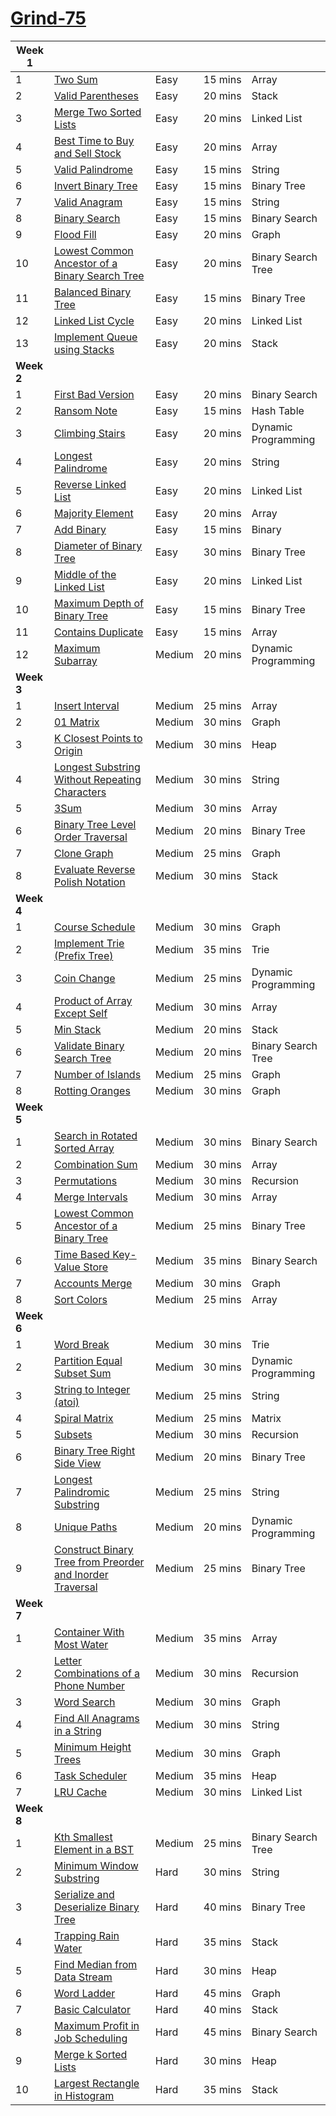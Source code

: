# [Grind-75](https://www.techinterviewhandbook.org/grind75#)

| Week 1 |  |  |  |  |
|---|---------|------------|------|-------|
|1 | [Two Sum](https://leetcode.com/problems/two-sum) | Easy | 15 mins | Array |
|2 | [Valid Parentheses](https://leetcode.com/problems/valid-parentheses) | Easy | 20 mins | Stack |
|3 | [Merge Two Sorted Lists](https://leetcode.com/problems/merge-two-sorted-lists) | Easy | 20 mins | Linked List
|4 | [Best Time to Buy and Sell Stock](https://leetcode.com/problems/best-time-to-buy-and-sell-stock) | Easy | 20 mins | Array
|5 | [Valid Palindrome](https://leetcode.com/problems/valid-palindrome) | Easy | 15 mins | String
|6 | [Invert Binary Tree](https://leetcode.com/problems/invert-binary-tree) | Easy | 15 mins | Binary Tree
|7 | [Valid Anagram](https://leetcode.com/problems/valid-anagram) | Easy | 15 mins | String
|8 | [Binary Search](https://leetcode.com/problems/binary-search) | Easy | 15 mins | Binary Search
|9 | [Flood Fill](https://leetcode.com/problems/flood-fill) | Easy | 20 mins | Graph
|10 | [Lowest Common Ancestor of a Binary Search Tree](https://leetcode.com/problems/lowest-common-ancestor-of-a-binary-search-tree) | Easy | 20 mins | Binary Search Tree
|11 | [Balanced Binary Tree](https://leetcode.com/problems/balanced-binary-tree) | Easy | 15 mins | Binary Tree
|12 | [Linked List Cycle](https://leetcode.com/problems/linked-list-cycle) | Easy | 20 mins | Linked List
|13 | [Implement Queue using Stacks](https://leetcode.com/problems/implement-queue-using-stacks) | Easy | 20 mins | Stack
| **Week 2** |  |  |  |  |
|1 | [First Bad Version](https://leetcode.com/problems/first-bad-version) | Easy | 20 mins | Binary Search
|2 | [Ransom Note](https://leetcode.com/problems/ransom-note) | Easy | 15 mins | Hash Table
|3 | [Climbing Stairs](https://leetcode.com/problems/climbing-stairs) | Easy | 20 mins | Dynamic Programming
|4 | [Longest Palindrome](https://leetcode.com/problems/longest-palindrome) | Easy | 20 mins | String
|5 | [Reverse Linked List](https://leetcode.com/problems/reverse-linked-list) | Easy | 20 mins | Linked List
|6 | [Majority Element](https://leetcode.com/problems/majority-element) | Easy | 20 mins | Array
|7 | [Add Binary](https://leetcode.com/problems/add-binary) | Easy | 15 mins | Binary
|8 | [Diameter of Binary Tree](https://leetcode.com/problems/diameter-of-binary-tree) | Easy | 30 mins | Binary Tree
|9 | [Middle of the Linked List](https://leetcode.com/problems/middle-of-the-linked-list) | Easy | 20 mins | Linked List
|10 | [Maximum Depth of Binary Tree](https://leetcode.com/problems/maximum-depth-of-binary-tree) | Easy | 15 mins | Binary Tree
|11 | [Contains Duplicate](https://leetcode.com/problems/contains-duplicate) | Easy | 15 mins | Array
|12 | [Maximum Subarray](https://leetcode.com/problems/maximum-subarray) | Medium | 20 mins | Dynamic Programming
| **Week 3** |  |  |  |  |
|1 | [Insert Interval](https://leetcode.com/problems/insert-interval) | Medium | 25 mins | Array
|2 | [01 Matrix](https://leetcode.com/problems/01-matrix) | Medium | 30 mins | Graph
|3 | [K Closest Points to Origin](https://leetcode.com/problems/k-closest-points-to-origin) | Medium | 30 mins | Heap
|4 | [Longest Substring Without Repeating Characters](https://leetcode.com/problems/longest-substring-without-repeating-characters) | Medium | 30 mins | String
|5 | [3Sum](https://leetcode.com/problems/3sum) | Medium | 30 mins | Array
|6 | [Binary Tree Level Order Traversal](https://leetcode.com/problems/binary-tree-level-order-traversal) | Medium | 20 mins | Binary Tree
|7 | [Clone Graph](https://leetcode.com/problems/clone-graph) | Medium | 25 mins | Graph
|8 | [Evaluate Reverse Polish Notation](https://leetcode.com/problems/evaluate-reverse-polish-notation) | Medium | 30 mins | Stack
| **Week 4** |  |  |  |  |
|1 | [Course Schedule](https://leetcode.com/problems/course-schedule) | Medium | 30 mins | Graph
|2 | [Implement Trie (Prefix Tree)](https://leetcode.com/problems/implement-trie-prefix-tree) | Medium | 35 mins | Trie
|3 | [Coin Change](https://leetcode.com/problems/coin-change) | Medium | 25 mins | Dynamic Programming
|4 | [Product of Array Except Self](https://leetcode.com/problems/product-of-array-except-self) | Medium | 30 mins | Array
|5 | [Min Stack](https://leetcode.com/problems/min-stack) | Medium | 20 mins | Stack
|6 | [Validate Binary Search Tree](https://leetcode.com/problems/validate-binary-search-tree) | Medium | 20 mins | Binary Search Tree
|7 | [Number of Islands](https://leetcode.com/problems/number-of-islands) | Medium | 25 mins | Graph
|8 | [Rotting Oranges](https://leetcode.com/problems/rotting-oranges) | Medium | 30 mins | Graph
| **Week 5** |  |  |  |  |
|1 | [Search in Rotated Sorted Array](https://leetcode.com/problems/search-in-rotated-sorted-array) | Medium | 30 mins | Binary Search
|2 | [Combination Sum](https://leetcode.com/problems/combination-sum) | Medium | 30 mins | Array
|3 | [Permutations](https://leetcode.com/problems/permutations) | Medium | 30 mins | Recursion
|4 | [Merge Intervals](https://leetcode.com/problems/merge-intervals) | Medium | 30 mins | Array
|5 | [Lowest Common Ancestor of a Binary Tree](https://leetcode.com/problems/lowest-common-ancestor-of-a-binary-tree) | Medium | 25 mins | Binary Tree
|6 | [Time Based Key-Value Store](https://leetcode.com/problems/time-based-key-value-store) | Medium | 35 mins | Binary Search
|7 | [Accounts Merge](https://leetcode.com/problems/accounts-merge) | Medium | 30 mins | Graph
|8 | [Sort Colors](https://leetcode.com/problems/sort-colors) | Medium | 25 mins | Array
| **Week 6** |  |  |  |  |
|1 | [Word Break](https://leetcode.com/problems/word-break) | Medium | 30 mins | Trie
|2 | [Partition Equal Subset Sum](https://leetcode.com/problems/partition-equal-subset-sum) | Medium | 30 mins | Dynamic Programming
|3 | [String to Integer (atoi)](https://leetcode.com/problems/string-to-integer-atoi) | Medium | 25 mins | String
|4 | [Spiral Matrix](https://leetcode.com/problems/spiral-matrix) | Medium | 25 mins | Matrix
|5 | [Subsets](https://leetcode.com/problems/subsets) | Medium | 30 mins | Recursion
|6 | [Binary Tree Right Side View](https://leetcode.com/problems/binary-tree-right-side-view) | Medium | 20 mins | Binary Tree
|7 | [Longest Palindromic Substring](https://leetcode.com/problems/longest-palindromic-substring) | Medium | 25 mins | String
|8 | [Unique Paths](https://leetcode.com/problems/unique-paths) | Medium | 20 mins | Dynamic Programming
|9 | [Construct Binary Tree from Preorder and Inorder Traversal](https://leetcode.com/problems/construct-binary-tree-from-preorder-and-inorder-traversal) | Medium | 25 mins | Binary Tree
| **Week 7** |  |  |  |  |
|1 | [Container With Most Water](https://leetcode.com/problems/container-with-most-water) | Medium | 35 mins | Array
|2 | [Letter Combinations of a Phone Number](https://leetcode.com/problems/letter-combinations-of-a-phone-number) | Medium | 30 mins | Recursion
|3 | [Word Search](https://leetcode.com/problems/word-search) | Medium | 30 mins | Graph
|4 | [Find All Anagrams in a String](https://leetcode.com/problems/find-all-anagrams-in-a-string) | Medium | 30 mins | String
|5 | [Minimum Height Trees](https://leetcode.com/problems/minimum-height-trees) | Medium | 30 mins | Graph
|6 | [Task Scheduler](https://leetcode.com/problems/task-scheduler) | Medium | 35 mins | Heap
|7 | [LRU Cache](https://leetcode.com/problems/lru-cache) | Medium | 30 mins | Linked List
| **Week 8** |  |  |  |  |
|1 | [Kth Smallest Element in a BST](https://leetcode.com/problems/kth-smallest-element-in-a-bst) | Medium | 25 mins | Binary Search Tree
|2 | [Minimum Window Substring](https://leetcode.com/problems/minimum-window-substring) | Hard | 30 mins | String
|3 | [Serialize and Deserialize Binary Tree](https://leetcode.com/problems/serialize-and-deserialize-binary-tree) | Hard | 40 mins | Binary Tree
|4 | [Trapping Rain Water](https://leetcode.com/problems/trapping-rain-water) | Hard | 35 mins | Stack
|5 | [Find Median from Data Stream](https://leetcode.com/problems/find-median-from-data-stream) | Hard | 30 mins | Heap
|6 | [Word Ladder](https://leetcode.com/problems/word-ladder) | Hard | 45 mins | Graph
|7 | [Basic Calculator](https://leetcode.com/problems/basic-calculator) | Hard | 40 mins | Stack
|8 | [Maximum Profit in Job Scheduling](https://leetcode.com/problems/maximum-profit-in-job-scheduling) | Hard | 45 mins | Binary Search
|9 | [Merge k Sorted Lists](https://leetcode.com/problems/merge-k-sorted-lists) | Hard | 30 mins | Heap
|10 | [Largest Rectangle in Histogram](https://leetcode.com/problems/largest-rectangle-in-histogram) | Hard | 35 mins | Stack
